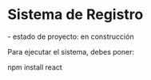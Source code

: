 <h1>Sistema de Registro</h1>
- estado de proyecto: en construcción

Para ejecutar el sistema, debes poner:

npm install react
